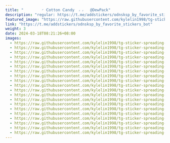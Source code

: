 ```yaml
---
title: "‌        ◜ 𝖢𝗈tt𝗈𝗇 𝖢𝖺𝗇𝖽𝗒  ៸ ៸   @DewPack"
description: "regular: https://t.me/addstickers/odnsksp_by_favorite_stickers_bot"
featured_image: "https://raw.githubusercontent.com/kylelin1998/tg-sticker-spreading-worldwide-images/main/img/e2f8c389-7436-46ee-9e42-cf4de7fd371f.jpg"
link: "https://t.me/addstickers/odnsksp_by_favorite_stickers_bot"
weight: 3
date: 2024-03-18T08:21:26+08:00
images:
  - https://raw.githubusercontent.com/kylelin1998/tg-sticker-spreading-worldwide-images/main/img/e2f8c389-7436-46ee-9e42-cf4de7fd371f.jpg
  - https://raw.githubusercontent.com/kylelin1998/tg-sticker-spreading-worldwide-images/main/img/adaa6753-f28d-4f3b-b763-70c273aff714.jpg
  - https://raw.githubusercontent.com/kylelin1998/tg-sticker-spreading-worldwide-images/main/img/9f610d89-7c26-4dc2-b5ee-32909f3473ba.jpg
  - https://raw.githubusercontent.com/kylelin1998/tg-sticker-spreading-worldwide-images/main/img/1f818362-751d-497c-8ecd-15f085699f0f.jpg
  - https://raw.githubusercontent.com/kylelin1998/tg-sticker-spreading-worldwide-images/main/img/e54bd35c-74f7-48d0-832b-666cac17ca7e.jpg
  - https://raw.githubusercontent.com/kylelin1998/tg-sticker-spreading-worldwide-images/main/img/0e42fc80-b963-4459-afde-4c2ddbb50c01.jpg
  - https://raw.githubusercontent.com/kylelin1998/tg-sticker-spreading-worldwide-images/main/img/a0cac142-bc51-46f7-a2c7-d2ea657ea252.jpg
  - https://raw.githubusercontent.com/kylelin1998/tg-sticker-spreading-worldwide-images/main/img/db5c7a57-eec3-4f7f-a5b7-d2f5c9b4e9f9.jpg
  - https://raw.githubusercontent.com/kylelin1998/tg-sticker-spreading-worldwide-images/main/img/0f2bfe83-07f1-4580-9bd4-95a34382a83b.jpg
  - https://raw.githubusercontent.com/kylelin1998/tg-sticker-spreading-worldwide-images/main/img/107ff2e8-0fda-480b-b6c1-223d7669c2c2.jpg
  - https://raw.githubusercontent.com/kylelin1998/tg-sticker-spreading-worldwide-images/main/img/f3ce5004-d1fe-4bb5-b665-bee339842bea.jpg
  - https://raw.githubusercontent.com/kylelin1998/tg-sticker-spreading-worldwide-images/main/img/c37cf55b-a21f-41a4-919e-236838deb0d5.jpg
  - https://raw.githubusercontent.com/kylelin1998/tg-sticker-spreading-worldwide-images/main/img/7bd2db85-4064-4385-9d9b-2db255682e78.jpg
  - https://raw.githubusercontent.com/kylelin1998/tg-sticker-spreading-worldwide-images/main/img/56faff2c-ec5e-4bdf-8806-68c78e1d3e95.jpg
  - https://raw.githubusercontent.com/kylelin1998/tg-sticker-spreading-worldwide-images/main/img/3966c0bd-eba6-4a95-a48a-e7defaefcd19.jpg
  - https://raw.githubusercontent.com/kylelin1998/tg-sticker-spreading-worldwide-images/main/img/83a749e7-033b-4a22-b4e4-400b4cba42d7.jpg
  - https://raw.githubusercontent.com/kylelin1998/tg-sticker-spreading-worldwide-images/main/img/afb39aed-8d90-4fd3-8b8b-98506b6b1894.jpg
  - https://raw.githubusercontent.com/kylelin1998/tg-sticker-spreading-worldwide-images/main/img/39214072-05ef-4e67-af83-b63fe80cc51f.jpg
  - https://raw.githubusercontent.com/kylelin1998/tg-sticker-spreading-worldwide-images/main/img/7288bd00-05cd-42bc-b361-126be515569b.jpg
  - https://raw.githubusercontent.com/kylelin1998/tg-sticker-spreading-worldwide-images/main/img/173118ca-8262-4d14-8d5e-b2ab9ed46fc4.jpg
---
```


